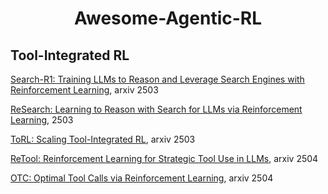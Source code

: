 <div align="center">
  
# Awesome-Agentic-RL

</div>

## Tool-Integrated RL

[Search-R1: Training LLMs to Reason and Leverage Search Engines with Reinforcement Learning](https://arxiv.org/pdf/2503.09516), arxiv 2503

[ReSearch: Learning to Reason with Search for LLMs via Reinforcement Learning](https://arxiv.org/pdf/2503.19470), 2503

[ToRL: Scaling Tool-Integrated RL](https://arxiv.org/abs/2503.23383), arxiv 2503

[ReTool: Reinforcement Learning for Strategic Tool Use in LLMs](https://arxiv.org/pdf/2504.11536), arxiv 2504

[OTC: Optimal Tool Calls via Reinforcement Learning](https://arxiv.org/pdf/2504.14870), arxiv 2504
